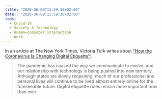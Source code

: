 ```yaml
---
title: "2020-06-09T13:59:36+02:00"
date:  "2020-06-09T13:59:36+02:00"
tags:
  - Covid-19
  - Society & Technology
  - Human–computer interaction
  - Work
---
```


In an article at The New York Times, Victoria Turk writes about ["How the Coronavirus Is Changing Digital Etiquette"](https://web.archive.org/web/20200609115924/https://www.nytimes.com/2020/06/03/smarter-living/coronavirus-digital-etiquette.html):

> The pandemic has caused the way we communicate to evolve, and our relationship with technology is being pushed into new territory. Although states are slowly reopening, much of our professional and personal lives will continue to be lived almost entirely online for the foreseeable future. Digital etiquette rules remain more important now than ever.

